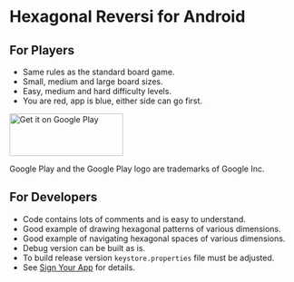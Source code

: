 # Hexagonal Reversi for Android

## For Players

* Same rules as the standard board game.
* Small, medium and large board sizes.
* Easy, medium and hard difficulty levels.
* You are red, app is blue, either side can go first.

<a href='https://play.google.com/store/apps/details?id=com.doug.lee.hexagonalreversi&pcampaignid=MKT-Other-global-all-co-prtnr-py-PartBadge-Mar2515-1'>
  <img width="200" height="75" alt='Get it on Google Play' src='https://play.google.com/intl/en_gb/badges/images/generic/en_badge_web_generic.png'/>
</a>
<p>Google Play and the Google Play logo are trademarks of Google Inc.
                              
## For Developers

* Code contains lots of comments and is easy to understand.
* Good example of drawing hexagonal patterns of various dimensions.
* Good example of navigating hexagonal spaces of various dimensions.
* Debug version can be built as is.
* To build release version `keystore.properties` file must be adjusted.
* See [Sign Your App](https://developer.android.com/studio/publish/app-signing.html) for details.
